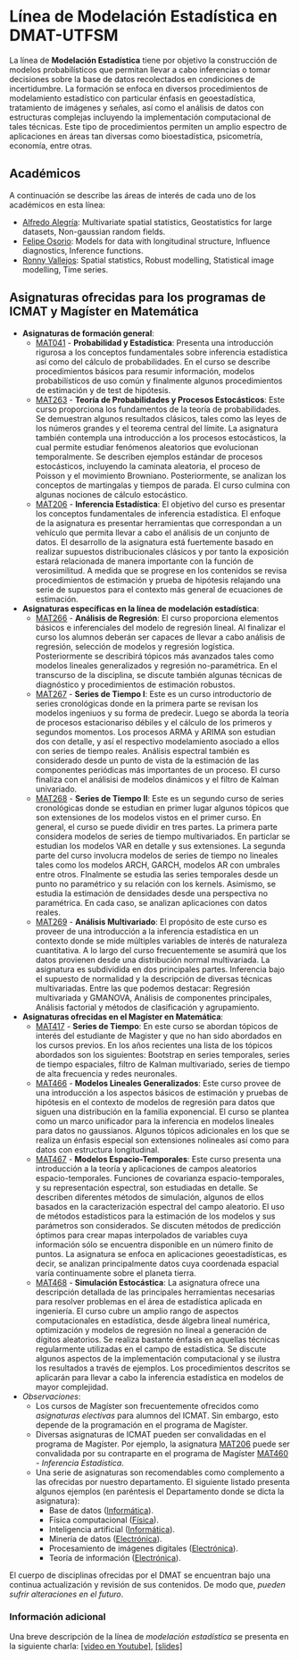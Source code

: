 # Línea de Modelación Estadística en DMAT-UTFSM
La línea de **Modelación Estadística** tiene por objetivo la construcción de modelos probabilísticos que permitan llevar a cabo inferencias o tomar decisiones sobre la base de datos recolectados en condiciones de incertidumbre. La formación se enfoca en diversos procedimientos de modelamiento estadístico con particular énfasis en geoestadística, tratamiento de imágenes y señales, así como el análisis de datos con estructuras complejas incluyendo la implementación computacional de tales técnicas. Este tipo de procedimientos permiten un amplio espectro de aplicaciones en áreas tan diversas como bioestadística, psicometría, economía, entre otras.

## Académicos
A continuación se describe las áreas de interés de cada uno de los académicos en esta línea:
* [Alfredo Alegría](https://sites.google.com/site/alfredoalegriajimenez/): Multivariate spatial statistics, Geostatistics for large datasets, Non-gaussian random fields.
* [Felipe Osorio](http://fosorios.mat.utfsm.cl/): Models for data with longitudinal structure, Influence diagnostics, Inference functions.
* [Ronny Vallejos](http://rvallejos.mat.utfsm.cl/): Spatial statistics, Robust modelling, Statistical image modelling, Time series.

## Asignaturas ofrecidas para los programas de ICMAT y Magíster en Matemática
* **Asignaturas de formación general**:
  - [MAT041](Programas/MAT041.pdf) - **Probabilidad y Estadística**: Presenta una introducción rigurosa a los conceptos fundamentales sobre inferencia estadística así como del cálculo de probabilidades. En el curso se describe procedimientos básicos para resumir información, modelos probabilísticos de uso común y finalmente algunos procedimientos de estimación y de test de hipótesis.
  - [MAT263](Programas/MAT263.pdf) - **Teoría de Probabilidades y Procesos Estocásticos**: Este curso proporciona los fundamentos de la teoría de probabilidades. Se demuestran algunos resultados clásicos, tales como las leyes de los números grandes y el teorema central del límite. La asignatura también contempla una introducción a los procesos estocásticos, la cual permite estudiar fenómenos aleatorios que evolucionan temporalmente. Se describen ejemplos estándar de procesos estocásticos, incluyendo la caminata aleatoria, el proceso de Poisson y el movimiento Browniano. Posteriormente, se analizan los conceptos de martingalas y tiempos de parada. El curso culmina con algunas nociones de cálculo estocástico.
  - [MAT206](Programas/MAT206.pdf) - **Inferencia Estadística**: El objetivo del curso es presentar los conceptos fundamentales de inferencia estadística. El enfoque de la asignatura es presentar herramientas que correspondan a un vehículo que permita llevar a cabo el análisis de un conjunto de datos. El desarrollo de la asignatura está fuertemente basado en realizar supuestos distribucionales clásicos y por tanto la exposición estará relacionada de manera importante con la función de verosimilitud. A medida que se progrese en los contenidos se revisa procedimientos de estimación y prueba de hipótesis relajando una serie de supuestos para el contexto más general de ecuaciones de estimación.
* **Asignaturas específicas en la línea de modelación estadística**:
  - [MAT266](Programas/MAT266.pdf) - **Análisis de Regresión**: El curso proporciona elementos básicos e inferenciales del modelo de regresión lineal. Al finalizar el curso los alumnos deberán ser capaces de llevar a cabo análisis de regresión, selección de modelos y regresión logística. Posteriormente se describirá tópicos más avanzados tales como modelos lineales generalizados y regresión no-paramétrica. En el transcurso de la disciplina, se discute también algunas técnicas de diagnóstico y procedimientos de estimación robustos.
  - [MAT267](Programas/MAT267.pdf) - **Series de Tiempo I**: Este es un curso introductorio de series cronológicas donde en la primera parte se revisan los modelos ingeniuos y su forma de predecir. Luego se aborda la teoría de procesos estacionariso débiles y el cálculo de los primeros y segundos momentos. Los procesos ARMA y ARIMA son estudian dos con detalle, y así el respectivo modelamiento asociado a ellos con series de tiempo reales. Análisis espectral también es considerado desde un punto de vista de la estimación de las componentes periódicas más importantes de un proceso. El curso finaliza con el análisisi de modelos dinámicos y el filtro de Kalman univariado.
  - [MAT268](Programas/MAT268.pdf) - **Series de Tiempo II**: Este es un segundo curso de series cronológicas donde se estudian en primer lugar algunos tópicos que son extensiones de los modelos vistos en el primer curso. En general, el curso se puede dividir en tres partes. La primera parte considera modelos de series de tiempo multivariados. En particlar se estudian los modelos VAR en detalle y sus extensiones. La segunda parte del curso involucra modelos de series de tiempo no lineales tales como los modelos ARCH, GARCH, modelos AR con umbrales entre otros. FInalmente se estudia las series temporales desde un punto no paramétrico y su relación con los kernels. Asimismo, se estudia la estimación de densidades desde una perspectiva no paramétrica. En cada caso, se analizan aplicaciones con datos reales.
  - [MAT269](Programas/MAT269.pdf) - **Análisis Multivariado**: El propósito de este curso es proveer de una introducción a la inferencia estadística en un contexto donde se mide múltiples variables de interés de naturaleza cuantitativa. A lo largo del curso frecuentemente se asumirá que los datos provienen desde una distribución normal multivariada. La asignatura es subdividida en dos principales partes. Inferencia bajo el supuesto de normalidad y la descripción de diversas técnicas multivariadas. Entre las que podemos destacar: Regresión multivariada y GMANOVA, Análisis de componentes principales, Análisis factorial y métodos de clasificación y agrupamiento.
* **Asignaturas ofrecidas en el Magíster en Matemática**:
  - [MAT417](Programas/MAT417.pdf) - **Series de Tiempo**: En este curso se abordan tópicos de interés del estudiante de Magister y que no han sido abordados en los cursos previos. En los años recientes una lista de los tópicos abordados son los siguientes: Bootstrap en series temporales, series de tiempo espaciales, filtro de Kalman multivariado, series de tiempo de alta frecuencia y redes neuronales.
  - [MAT466](Programas/MAT466.pdf) - **Modelos Lineales Generalizados**: Este curso provee de una introducción a los aspectos básicos de estimación y pruebas de hipótesis en el contexto de modelos de regresión para datos que siguen una distribución en la familia exponencial. El curso se plantea como un marco unificador para la inferencia en modelos lineales para datos no gaussianos. Algunos tópicos adicionales en los que se realiza un énfasis especial son extensiones nolineales así como para datos con estructura longitudinal.
  - [MAT467](Programas/MAT467.pdf) - **Modelos Espacio-Temporales**: Este curso presenta una introducción a la teoría y aplicaciones de campos aleatorios espacio-temporales. Funciones de covarianza espacio-temporales, y su representación espectral, son estudiadas en detalle. Se describen diferentes métodos de simulación, algunos de ellos basados en la caracterización espectral del campo aleatorio. El uso de métodos estadísticos para la estimación de los modelos y sus parámetros son considerados. Se discuten métodos de predicción óptimos para crear mapas interpolados de variables cuya información sólo se encuentra disponible en un número finito de puntos. La asignatura se enfoca en aplicaciones geoestadísticas, es decir, se analizan principalmente datos cuya coordenada espacial varía continuamente sobre el planeta tierra.
  - [MAT468](Programas/MAT468.pdf) - **Simulación Estocástica**: La asignatura ofrece una descripción detallada de las principales herramientas necesarias para resolver problemas en el área de estadística aplicada en ingeniería. El curso cubre un amplio rango de aspectos computacionales en estadística, desde álgebra lineal numérica, optimización y modelos de regresión no lineal a generación de dígitos aleatorios. Se realiza bastante énfasis en aquellas técnicas regularmente utilizadas en el campo de estadística. Se discute algunos aspectos de la implementación computacional y se ilustra los resultados a través de ejemplos. Los procedimientos descritos se aplicarán para llevar a cabo la inferencia estadística en modelos de mayor complejidad.
* *Observaciones*:
  - Los cursos de Magíster son frecuentemente ofrecidos como *asignaturas electivas* para alumnos del ICMAT. Sin embargo, esto depende de la programación en el programa de Magíster.
  - Diversas asignaturas de ICMAT pueden ser convalidadas en el programa de Magíster. Por ejemplo, la asignatura [MAT206](Programas/MAT206.pdf) puede ser convalidada por su contraparte en el programa de Magíster [MAT460](Programas/MAT460.pdf) - *Inferencia Estadística*.
  - Una serie de asignaturas son recomendables como complemento a las ofrecidas por nuestro departamento. El siguiente listado presenta algunos ejemplos (en paréntesis el Departamento donde se dicta la asignatura):
    + Base de datos ([Informática](https://www.inf.utfsm.cl/)).
    + Física computacional ([Física](https://fisica.usm.cl/)).
    + Inteligencia artificial ([Informática](https://www.inf.utfsm.cl/)).
    + Minería de datos ([Electrónica](http://www.electronica.usm.cl/)).
    + Procesamiento de imágenes digitales ([Electrónica](http://www.electronica.usm.cl/)). 
    + Teoría de información ([Electrónica](http://www.electronica.usm.cl/)).

El cuerpo de disciplinas ofrecidas por el DMAT se encuentran bajo una continua actualización y revisión de sus contenidos. De modo que, *pueden sufrir alteraciones en el futuro*.

### Información adicional
Una breve descripción de la línea de *modelación estadística* se presenta en la siguiente charla: [[video en Youtube]](https://youtu.be/KmimVVjbQt0), [[slides]](MISC/EST_2020.pdf)
